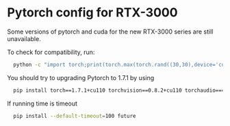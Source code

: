 # Pytorch config for RTX-3000

Some versions of pytorch and cuda for the new RTX-3000 series are still unavailable.

To check for compatibility, run:
```bash
  python -c "import torch;print(torch.max(torch.rand((30,30),device='cuda')))"
```

You should try to upgrading Pytorch to 1.7.1 by using
```bash
  pip install torch==1.7.1+cu110 torchvision==0.8.2+cu110 torchaudio===0.7.2 -f https://download.pytorch.org/whl/torch_stable.html
```

If running time is timeout
```bash
  pip install --default-timeout=100 future
```
